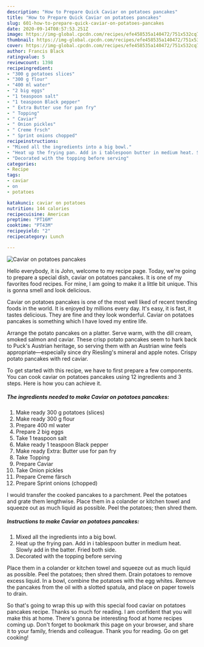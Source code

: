 ```yaml
---
description: "How to Prepare Quick Caviar on potatoes pancakes"
title: "How to Prepare Quick Caviar on potatoes pancakes"
slug: 601-how-to-prepare-quick-caviar-on-potatoes-pancakes
date: 2020-09-14T08:57:53.251Z
image: https://img-global.cpcdn.com/recipes/efe458535a140472/751x532cq70/caviar-on-potatoes-pancakes-recipe-main-photo.jpg
thumbnail: https://img-global.cpcdn.com/recipes/efe458535a140472/751x532cq70/caviar-on-potatoes-pancakes-recipe-main-photo.jpg
cover: https://img-global.cpcdn.com/recipes/efe458535a140472/751x532cq70/caviar-on-potatoes-pancakes-recipe-main-photo.jpg
author: Francis Black
ratingvalue: 5
reviewcount: 1398
recipeingredient:
- "300 g potatoes slices"
- "300 g flour"
- "400 ml water"
- "2 big eggs"
- "1 teaspoon salt"
- "1 teaspoon Black pepper"
- " Extra Butter use for pan fry"
- " Topping"
- " Caviar"
- " Onion pickles"
- " Creme frsch"
- " Sprint onions chopped"
recipeinstructions:
- "Mixed all the ingredients into a big bowl."
- "Heat up the frying pan. Add in i tablespoon butter in medium heat. Slowly add in the batter. Fried both side."
- "Decorated with the topping before serving"
categories:
- Recipe
tags:
- caviar
- on
- potatoes

katakunci: caviar on potatoes 
nutrition: 144 calories
recipecuisine: American
preptime: "PT16M"
cooktime: "PT43M"
recipeyield: "2"
recipecategory: Lunch

---
```



![Caviar on potatoes pancakes](https://img-global.cpcdn.com/recipes/efe458535a140472/751x532cq70/caviar-on-potatoes-pancakes-recipe-main-photo.jpg)

Hello everybody, it is John, welcome to my recipe page. Today, we're going to prepare a special dish, caviar on potatoes pancakes. It is one of my favorites food recipes. For mine, I am going to make it a little bit unique. This is gonna smell and look delicious.

Caviar on potatoes pancakes is one of the most well liked of recent trending foods in the world. It is enjoyed by millions every day. It's easy, it is fast, it tastes delicious. They are fine and they look wonderful. Caviar on potatoes pancakes is something which I have loved my entire life.

Arrange the potato pancakes on a platter. Serve warm, with the dill cream, smoked salmon and caviar. These crisp potato pancakes seem to hark back to Puck&#39;s Austrian heritage, so serving them with an Austrian wine feels appropriate—especially since dry Riesling&#39;s mineral and apple notes. Crispy potato pancakes with red caviar.


To get started with this recipe, we have to first prepare a few components. You can cook caviar on potatoes pancakes using 12 ingredients and 3 steps. Here is how you can achieve it.

<!--inarticleads1-->

##### The ingredients needed to make Caviar on potatoes pancakes:

1. Make ready 300 g potatoes (slices)
1. Make ready 300 g flour
1. Prepare 400 ml water
1. Prepare 2 big eggs
1. Take 1 teaspoon salt
1. Make ready 1 teaspoon Black pepper
1. Make ready  Extra: Butter use for pan fry
1. Take  Topping
1. Prepare  Caviar
1. Take  Onion pickles
1. Prepare  Creme färsch
1. Prepare  Sprint onions (chopped)


I would transfer the cooked pancakes to a parchment. Peel the potatoes and grate them lengthwise. Place them in a colander or kitchen towel and squeeze out as much liquid as possible. Peel the potatoes; then shred them. 

<!--inarticleads2-->

##### Instructions to make Caviar on potatoes pancakes:

1. Mixed all the ingredients into a big bowl.
1. Heat up the frying pan. Add in i tablespoon butter in medium heat. Slowly add in the batter. Fried both side.
1. Decorated with the topping before serving


Place them in a colander or kitchen towel and squeeze out as much liquid as possible. Peel the potatoes; then shred them. Drain potatoes to remove excess liquid. In a bowl, combine the potatoes with the egg whites. Remove the pancakes from the oil with a slotted spatula, and place on paper towels to drain. 

So that's going to wrap this up with this special food caviar on potatoes pancakes recipe. Thanks so much for reading. I am confident that you will make this at home. There's gonna be interesting food at home recipes coming up. Don't forget to bookmark this page on your browser, and share it to your family, friends and colleague. Thank you for reading. Go on get cooking!
